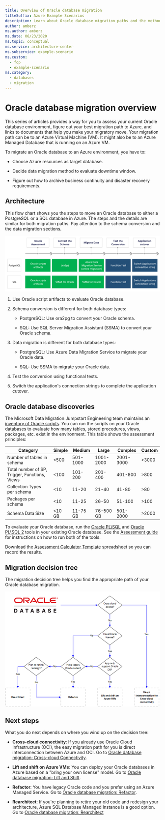 ```yaml
---
title: Overview of Oracle database migration
titleSuffix: Azure Example Scenarios
description: Learn about Oracle database migration paths and the methods you use to migrate your schema to SQL or PostgreSQL.
author: amberz
ms.author: amberz
ms.date: 06/23/2020
ms.topic: conceptual
ms.service: architecture-center
ms.subservice: example-scenario
ms.custom:
  - fcp
  - example-scenario
ms.category:
  - databases
  - migration
---
```


# Oracle database migration overview

This series of articles provides a way for you to assess your current Oracle database environment, figure out your best migration path to Azure, and links to documents that help you make your migratory move. Your migration path can be to an Azure Virtual Machine (VM). It might also be to an Azure Managed Database that is running on an Azure VM.

To migrate an Oracle database to an Azure environment, you have to:

* Choose Azure resources as target database.

* Decide data migration method to evaluate downtime window.

* Figure out how to archive business continuity and disaster recovery requirements.

## Architecture

This flow chart shows you the steps to move an Oracle database to either a PostgreSQL or a SQL database in Azure. The steps and the details are similar for both migration paths. Pay attention to the schema conversion and the data migration sections.

![Flow chart depicting the steps you have to take to convert your Oracle Database to a SQL or PostgreSQL database in Azure.](media/oracle-migration-process-to-sql-pg.png)

1. Use Oracle script artifacts to evaluate Oracle database.

1. Schema conversion is different for both database types:

    * PostgreSQL: Use ora2pg to convert your Oracle schema.

    * SQL: Use SQL Server Migration Assistant (SSMA) to convert your Oracle schema.

1. Data migration is different for both database types:

    * PostgreSQL: Use Azure Data Migration Service to migrate your Oracle data.

    * SQL: Use SSMA to migrate your Oracle data.

1. Test the conversion using functional tests.

1. Switch the application's connection strings to complete the application cutover.

## Oracle database discoveries

The Microsoft Data Migration Jumpstart Engineering team maintains an [inventory of Oracle scripts](https://github.com/microsoft/DataMigrationTeam/tree/master/Oracle%20Inventory%20Script%20Artifacts). You can run the scripts on your Oracle databases to evaluate how many tables, stored procedures, views, packages, etc. exist in the environment. This table shows the assessment principles:

| Category | Simple | Medium | Large | Complex | Custom |
| ---------| ------ | ------ | ----- | ------- | ------ |
| Number of tables in schema | <500 | 501-1000 | 1001-2000 | 2001-3000 | >3000 |
| Total number of SP, Trigger, Functions, Views | <100 | 101-200 | 201-400 | 401-800 | >800 |
| Collection Types per schema | <10 | 11-20 | 21-40 | 41-80 | >80 |
| Packages per schema | <10 | 11-25 | 26-50 | 51-100 | >100 |
| Schema Data Size | <10 GB | 11-75 GB | 76-500 GB | 501-2000 | >2000 |

To evaluate your Oracle database, run the [Oracle PL\SQL](https://github.com/microsoft/DataMigrationTeam/blob/master/Oracle%20Inventory%20Script%20Artifacts/Oracle%20Inventory%20Script%20Artifacts/Oracle_PreSSMA_Pre_v12.sql) and [Oracle PL\SQL 2](https://github.com/microsoft/DataMigrationTeam/blob/master/Oracle%20Inventory%20Script%20Artifacts/Oracle%20Inventory%20Script%20Artifacts/Oracle_PreSSMA_v12_Plus.sql) tools in your existing Oracle database. See the [Assessment guide](https://github.com/microsoft/DataMigrationTeam/blob/master/Oracle%20Inventory%20Script%20Artifacts/Oracle%20Inventory%20Script%20Artifacts/OraclePre-SSMA%20Query%20Guidance.pptx) for instructions on how to run both of the tools.

Download the [Assessment Calculator Template](https://github.com/microsoft/DataMigrationTeam/blob/master/Oracle%20Inventory%20Script%20Artifacts/Oracle%20Inventory%20Script%20Artifacts/Customer%20Assessment%20CalculatorTemplate2.xlsx) spreadsheet so you can record the results.

## Migration decision tree

The migration decision tree helps you find the appropriate path of your Oracle database migration.

![A decision tree that lays out the decisions you have to make to figure out what migration path is best for you.](media/oracle-migration-tree.png)

## Next steps

What you do next depends on where you wind up on the decision tree:

* **Cross-cloud connectivity**: If you already use Oracle Cloud Infrastructure (OCI), the easy migration path for you is direct interconnection between Azure and OCI. Go to [Oracle database migration: Cross-cloud Connectivity](oracle-migration-cross-cloud.md).

* **Lift and shift on Azure VMs**: You can deploy your Oracle databases in Azure based on a "bring your own license" model. Go to [Oracle database migration: Lift and Shift](oracle-migration-lift-shift.md).

* **Refactor**: You have legacy Oracle code and you prefer using an Azure Managed Service. Go to [Oracle database migration: Refactor](oracle-migration-refactor.md).

* **Rearchitect**: If you're planning to retire your old code and redesign your architecture, Azure SQL Database Managed Instance is a good option. Go to [Oracle database migration: Rearchitect](oracle-migration-rearchitect.md)